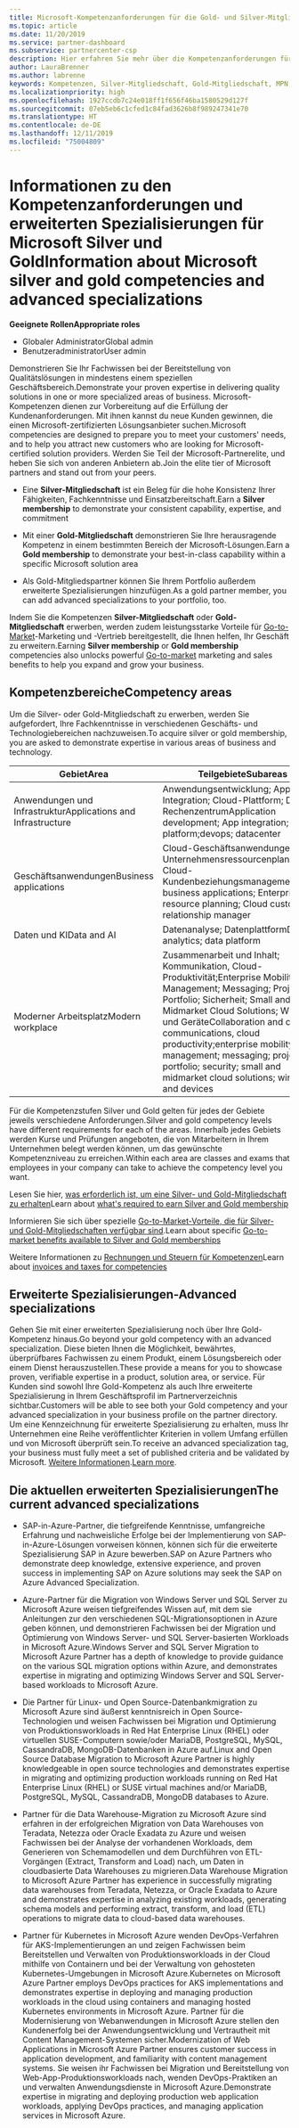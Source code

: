 ```yaml
---
title: Microsoft-Kompetenzanforderungen für die Gold- und Silver-Mitgliedschaft | Partner Center
ms.topic: article
ms.date: 11/20/2019
ms.service: partner-dashboard
ms.subservice: partnercenter-csp
description: Hier erfahren Sie mehr über die Kompetenzanforderungen für die Mitgliedschaftsstufen Silver und Gold.
author: LauraBrenner
ms.author: labrenne
keywords: Kompetenzen, Silver-Mitgliedschaft, Gold-Mitgliedschaft, MPN, MAPS, Kenntnisse, Microsoft Partner Network, Network Mitgliedschaft, erweiterte Spezialisierung
ms.localizationpriority: high
ms.openlocfilehash: 1927ccdb7c24e018ff1f656f46ba1580529d127f
ms.sourcegitcommit: 07eb5eb6c1cfed1c84fad3626b8f989247341e70
ms.translationtype: HT
ms.contentlocale: de-DE
ms.lasthandoff: 12/11/2019
ms.locfileid: "75004809"
---
```

# <a name="information-about-microsoft-silver-and-gold-competencies-and-advanced-specializations"></a><span data-ttu-id="edf27-104">Informationen zu den Kompetenzanforderungen und erweiterten Spezialisierungen für Microsoft Silver und Gold</span><span class="sxs-lookup"><span data-stu-id="edf27-104">Information about Microsoft silver and gold competencies and advanced specializations</span></span>

<span data-ttu-id="edf27-105">**Geeignete Rollen**</span><span class="sxs-lookup"><span data-stu-id="edf27-105">**Appropriate roles**</span></span>
-   <span data-ttu-id="edf27-106">Globaler Administrator</span><span class="sxs-lookup"><span data-stu-id="edf27-106">Global admin</span></span>
-   <span data-ttu-id="edf27-107">Benutzeradministrator</span><span class="sxs-lookup"><span data-stu-id="edf27-107">User admin</span></span>

<span data-ttu-id="edf27-108">Demonstrieren Sie Ihr Fachwissen bei der Bereitstellung von Qualitätslösungen in mindestens einem speziellen Geschäftsbereich.</span><span class="sxs-lookup"><span data-stu-id="edf27-108">Demonstrate your proven expertise in delivering quality solutions in one or more specialized areas of business.</span></span> <span data-ttu-id="edf27-109">Microsoft-Kompetenzen dienen zur Vorbereitung auf die Erfüllung der Kundenanforderungen. Mit ihnen kannst du neue Kunden gewinnen, die einen Microsoft-zertifizierten Lösungsanbieter suchen.</span><span class="sxs-lookup"><span data-stu-id="edf27-109">Microsoft competencies are designed to prepare you to meet your customers' needs, and to help you attract new customers who are looking for Microsoft-certified solution providers.</span></span> <span data-ttu-id="edf27-110">Werden Sie Teil der Microsoft-Partnerelite, und heben Sie sich von anderen Anbietern ab.</span><span class="sxs-lookup"><span data-stu-id="edf27-110">Join the elite tier of Microsoft partners and stand out from your peers.</span></span>

- <span data-ttu-id="edf27-111">Eine **Silver-Mitgliedschaft** ist ein Beleg für die hohe Konsistenz Ihrer Fähigkeiten, Fachkenntnisse und Einsatzbereitschaft.</span><span class="sxs-lookup"><span data-stu-id="edf27-111">Earn a **Silver membership** to demonstrate your consistent capability, expertise, and commitment</span></span>

- <span data-ttu-id="edf27-112">Mit einer **Gold-Mitgliedschaft** demonstrieren Sie Ihre herausragende Kompetenz in einem bestimmten Bereich der Microsoft-Lösungen.</span><span class="sxs-lookup"><span data-stu-id="edf27-112">Earn a **Gold membership** to demonstrate your best-in-class capability within a specific Microsoft solution area</span></span>

- <span data-ttu-id="edf27-113">Als Gold-Mitgliedspartner können Sie Ihrem Portfolio außerdem erweiterte Spezialisierungen hinzufügen.</span><span class="sxs-lookup"><span data-stu-id="edf27-113">As a gold partner member, you can add advanced specializations to your portfolio, too.</span></span>

<span data-ttu-id="edf27-114">Indem Sie die Kompetenzen **Silver-Mitgliedschaft** oder **Gold-Mitgliedschaft** erwerben, werden zudem leistungsstarke Vorteile für [Go-to-Market](mpn-learn-about-go-to-market-benefits.md)-Marketing und -Vertrieb bereitgestellt, die Ihnen helfen, Ihr Geschäft zu erweitern.</span><span class="sxs-lookup"><span data-stu-id="edf27-114">Earning **Silver membership** or **Gold membership** competencies also unlocks powerful [Go-to-market](mpn-learn-about-go-to-market-benefits.md) marketing and sales benefits to help you expand and grow your business.</span></span>

## <a name="competency-areas"></a><span data-ttu-id="edf27-115">Kompetenzbereiche</span><span class="sxs-lookup"><span data-stu-id="edf27-115">Competency areas</span></span>

<span data-ttu-id="edf27-116">Um die Silver- oder Gold-Mitgliedschaft zu erwerben, werden Sie aufgefordert, Ihre Fachkenntnisse in verschiedenen Geschäfts- und Technologiebereichen nachzuweisen.</span><span class="sxs-lookup"><span data-stu-id="edf27-116">To acquire silver or gold membership, you are asked to demonstrate expertise in various areas of business and technology.</span></span>

|<span data-ttu-id="edf27-117">**Gebiet**</span><span class="sxs-lookup"><span data-stu-id="edf27-117">**Area**</span></span>            |<span data-ttu-id="edf27-118">**Teilgebiete**</span><span class="sxs-lookup"><span data-stu-id="edf27-118">**Subareas**</span></span>                    |
|--------------------|--------------------------------|
|<span data-ttu-id="edf27-119">Anwendungen und Infrastruktur</span><span class="sxs-lookup"><span data-stu-id="edf27-119">Applications and Infrastructure</span></span>|<span data-ttu-id="edf27-120">Anwendungsentwicklung; App-Integration; Cloud-Plattform; DevOps; Rechenzentrum</span><span class="sxs-lookup"><span data-stu-id="edf27-120">Application development; App integration; Cloud platform;devops; datacenter</span></span>|
|<span data-ttu-id="edf27-121">Geschäftsanwendungen</span><span class="sxs-lookup"><span data-stu-id="edf27-121">Business applications</span></span> |<span data-ttu-id="edf27-122">Cloud-Geschäftsanwendungen; Unternehmensressourcenplanung; Cloud-Kundenbeziehungsmanagement</span><span class="sxs-lookup"><span data-stu-id="edf27-122">Cloud business applications; Enterprise resource planning; Cloud customer relationship manager</span></span>|
|<span data-ttu-id="edf27-123">Daten und KI</span><span class="sxs-lookup"><span data-stu-id="edf27-123">Data and AI</span></span>|<span data-ttu-id="edf27-124">Datenanalyse; Datenplattform</span><span class="sxs-lookup"><span data-stu-id="edf27-124">Data analytics; data platform</span></span>|
|<span data-ttu-id="edf27-125">Moderner Arbeitsplatz</span><span class="sxs-lookup"><span data-stu-id="edf27-125">Modern workplace</span></span>| <span data-ttu-id="edf27-126">Zusammenarbeit und Inhalt; Kommunikation, Cloud-Produktivität;Enterprise Mobility Management; Messaging; Projekt und Portfolio; Sicherheit; Small and Midmarket Cloud Solutions; Windows und Geräte</span><span class="sxs-lookup"><span data-stu-id="edf27-126">Collaboration and content; communications, cloud productivity;enterprise mobility management; messaging; project and portfolio; security; small and midmarket cloud solutions; windows and devices</span></span>|

<span data-ttu-id="edf27-127">Für die Kompetenzstufen Silver und Gold gelten für jedes der Gebiete jeweils verschiedene Anforderungen.</span><span class="sxs-lookup"><span data-stu-id="edf27-127">Silver and gold competency levels have different requirements for each of the areas.</span></span> <span data-ttu-id="edf27-128">Innerhalb jedes Gebiets werden Kurse und Prüfungen angeboten, die von Mitarbeitern in Ihrem Unternehmen belegt werden können, um das gewünschte Kompetenzniveau zu erreichen.</span><span class="sxs-lookup"><span data-stu-id="edf27-128">Within each area are classes and exams that employees in your company can take to achieve the competency level you want.</span></span>


<span data-ttu-id="edf27-129">Lesen Sie hier, [was erforderlich ist, um eine Silver- und Gold-Mitgliedschaft zu erhalten](https://partner.microsoft.com/membership/competencies)</span><span class="sxs-lookup"><span data-stu-id="edf27-129">Learn about [what's required to earn Silver and Gold membership](https://partner.microsoft.com/membership/competencies)</span></span>

<span data-ttu-id="edf27-130">Informieren Sie sich über spezielle [Go-to-Market-Vorteile, die für Silver- und Gold-Mitgliedschaften verfügbar sind](mpn-learn-about-go-to-market-benefits.md).</span><span class="sxs-lookup"><span data-stu-id="edf27-130">Learn about specific [Go-to-market benefits available to Silver and Gold memberships](mpn-learn-about-go-to-market-benefits.md)</span></span> 

<span data-ttu-id="edf27-131">Weitere Informationen zu [Rechnungen und Steuern für Kompetenzen](mpn-view-print-maps-invoice.md)</span><span class="sxs-lookup"><span data-stu-id="edf27-131">Learn about [invoices and taxes for competencies](mpn-view-print-maps-invoice.md)</span></span>

## <a name="advanced-specializations"></a><span data-ttu-id="edf27-132">Erweiterte Spezialisierungen-</span><span class="sxs-lookup"><span data-stu-id="edf27-132">Advanced specializations</span></span>

<span data-ttu-id="edf27-133">Gehen Sie mit einer erweiterten Spezialisierung noch über Ihre Gold-Kompetenz hinaus.</span><span class="sxs-lookup"><span data-stu-id="edf27-133">Go beyond your gold competency with an advanced specialization.</span></span> <span data-ttu-id="edf27-134">Diese bieten Ihnen die Möglichkeit, bewährtes, überprüfbares Fachwissen zu einem Produkt, einem Lösungsbereich oder einem Dienst herauszustellen.</span><span class="sxs-lookup"><span data-stu-id="edf27-134">These provide a means for you to showcase proven, verifiable expertise in a product, solution area, or service.</span></span> <span data-ttu-id="edf27-135">Für Kunden sind sowohl Ihre Gold-Kompetenz als auch Ihre erweiterte Spezialisierung in Ihrem Geschäftsprofil im Partnerverzeichnis sichtbar.</span><span class="sxs-lookup"><span data-stu-id="edf27-135">Customers will be able to see both your Gold competency and your advanced specialization in your business profile on the partner directory.</span></span> <span data-ttu-id="edf27-136">Um eine Kennzeichnung für erweiterte Spezialisierung zu erhalten, muss Ihr Unternehmen eine Reihe veröffentlichter Kriterien in vollem Umfang erfüllen und von Microsoft überprüft sein.</span><span class="sxs-lookup"><span data-stu-id="edf27-136">To receive an advanced specialization tag, your business must fully meet a set of published criteria and be validated by Microsoft.</span></span> <span data-ttu-id="edf27-137">[Weitere Informationen](https://partner.microsoft.com/membership/competencies#tab-content-2).</span><span class="sxs-lookup"><span data-stu-id="edf27-137">[Learn more](https://partner.microsoft.com/membership/competencies#tab-content-2).</span></span> 

## <a name="the-current-advanced-specializations"></a><span data-ttu-id="edf27-138">Die aktuellen erweiterten Spezialisierungen</span><span class="sxs-lookup"><span data-stu-id="edf27-138">The current advanced specializations</span></span>

- <span data-ttu-id="edf27-139">SAP-in-Azure-Partner, die tiefgreifende Kenntnisse, umfangreiche Erfahrung und nachweisliche Erfolge bei der Implementierung von SAP-in-Azure-Lösungen vorweisen können, können sich für die erweiterte Spezialisierung SAP in Azure bewerben.</span><span class="sxs-lookup"><span data-stu-id="edf27-139">SAP on Azure Partners who demonstrate deep knowledge, extensive experience, and proven success in implementing SAP on Azure solutions may seek the SAP on Azure Advanced Specialization.</span></span>

- <span data-ttu-id="edf27-140">Azure-Partner für die Migration von Windows Server und SQL Server zu Microsoft Azure weisen tiefgreifendes Wissen auf, mit dem sie Anleitungen zur den verschiedenen SQL-Migrationsoptionen in Azure geben können, und demonstrieren Fachwissen bei der Migration und Optimierung von Windows Server- und SQL Server-basierten Workloads in Microsoft Azure.</span><span class="sxs-lookup"><span data-stu-id="edf27-140">Windows Server and SQL Server Migration to Microsoft Azure Partner has a depth of knowledge to provide guidance on the various SQL migration options within Azure, and demonstrates expertise in migrating and optimizing Windows Server and SQL Server-based workloads to Microsoft Azure.</span></span> 

- <span data-ttu-id="edf27-141">Die Partner für Linux- und Open Source-Datenbankmigration zu Microsoft Azure sind äußerst kenntnisreich in Open Source-Technologien und weisen Fachwissen bei Migration und Optimierung von Produktionsworkloads in Red Hat Enterprise Linux (RHEL) oder virtuellen SUSE-Computern sowie/oder MariaDB, PostgreSQL, MySQL, CassandraDB, MongoDB-Datenbanken in Azure auf.</span><span class="sxs-lookup"><span data-stu-id="edf27-141">Linux and Open Source Database Migration to Microsoft Azure Partner is highly knowledgeable in open source technologies and demonstrates expertise in migrating and optimizing production workloads running on Red Hat Enterprise Linux (RHEL) or SUSE virtual machines and/or MariaDB, PostgreSQL, MySQL, CassandraDB, MongoDB databases to Azure.</span></span>

- <span data-ttu-id="edf27-142">Partner für die Data Warehouse-Migration zu Microsoft Azure sind erfahren in der erfolgreichen Migration von Data Warehouses von Teradata, Netezza oder Oracle Exadata zu Azure und weisen Fachwissen bei der Analyse der vorhandenen Workloads, dem Generieren von Schemamodellen und dem Durchführen von ETL-Vorgängen (Extract, Transform and Load) nach, um Daten in cloudbasierte Data Warehouses zu migrieren.</span><span class="sxs-lookup"><span data-stu-id="edf27-142">Data Warehouse Migration to Microsoft Azure Partner has experience in successfully migrating data warehouses from Teradata, Netezza, or Oracle Exadata to Azure and demonstrates expertise in analyzing existing workloads, generating schema models and performing extract, transform, and load (ETL) operations to migrate data to cloud-based data warehouses.</span></span>

- <span data-ttu-id="edf27-143">Partner für Kubernetes in Microsoft Azure wenden DevOps-Verfahren für AKS-Implementierungen an und zeigen Fachwissen beim Bereitstellen und Verwalten von Produktionsworkloads in der Cloud mithilfe von Containern und bei der Verwaltung von gehosteten Kubernetes-Umgebungen in Microsoft Azure.</span><span class="sxs-lookup"><span data-stu-id="edf27-143">Kubernetes on Microsoft Azure Partner employs DevOps practices for AKS implementations and demonstrates expertise in deploying and managing production workloads in the cloud using containers and managing hosted Kubernetes environments in Microsoft Azure.</span></span>
<span data-ttu-id="edf27-144">Partner für die Modernisierung von Webanwendungen in Microsoft Azure stellen den Kundenerfolg bei der Anwendungsentwicklung und Vertrautheit mit Content Management-Systemen sicher.</span><span class="sxs-lookup"><span data-stu-id="edf27-144">Modernization of Web Applications in Microsoft Azure Partner ensures customer success in application development, and familiarity with content management systems.</span></span> <span data-ttu-id="edf27-145">Sie weisen ihr Fachwissen bei Migration und Bereitstellung von Web-App-Produktionsworkloads nach, wenden DevOps-Praktiken an und verwalten Anwendungsdienste in Microsoft Azure.</span><span class="sxs-lookup"><span data-stu-id="edf27-145">Demonstrate expertise in migrating and deploying production web application workloads, applying DevOps practices, and managing application services in Microsoft Azure.</span></span>
